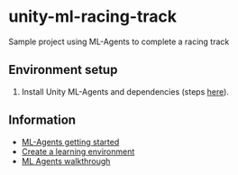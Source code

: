 # unity-ml-racing-track

Sample project using ML-Agents to complete a racing track

## Environment setup

1. Install Unity ML-Agents and dependencies (steps [here](https://github.com/Unity-Technologies/ml-agents/blob/release_12_docs/docs/Installation.md)).

## Information

- [ML-Agents getting started](https://github.com/Unity-Technologies/ml-agents/blob/release_12_docs/docs/Getting-Started.md)
- [Create a learning environment](https://github.com/Unity-Technologies/ml-agents/blob/release_12_docs/docs/Learning-Environment-Create-New.md)
- [ML Agents walkthrough](https://towardsdatascience.com/ultimate-walkthrough-for-ml-agents-in-unity3d-5603f76f68b)
